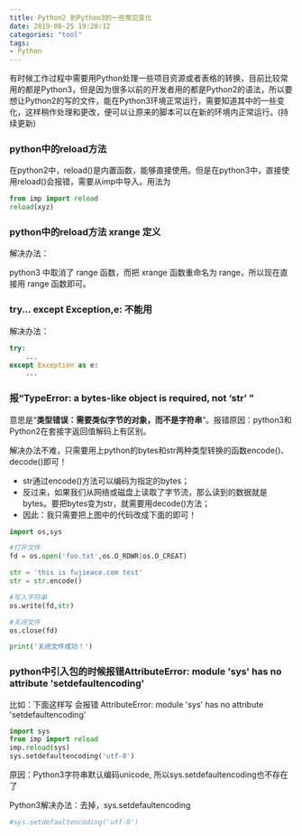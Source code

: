 ```yaml
---
title: Python2 到Python3的一些常见变化
date: 2019-06-25 19:20:12
categories: "tool"
tags:
- Python
---
```


有时候工作过程中需要用Python处理一些项目资源或者表格的转换，目前比较常用的都是Python3，但是因为很多以前的开发者用的都是Python2的语法，所以要想让Python2的写的文件，能在Python3环境正常运行，需要知道其中的一些变化，这样稍作处理和更改，便可以让原来的脚本可以在新的环境内正常运行。(持续更新)

<!-- more -->

### python中的reload方法

在python2中，reload()是内置函数，能够直接使用。但是在python3中，直接使用reload()会报错，需要从imp中导入。用法为

```python
from imp import reload
reload(xyz)
```

### python中的reload方法 xrange 定义

解决办法：

python3 中取消了 range 函数，而把 xrange 函数重命名为 range，所以现在直接用 range 函数即可。

### try... except Exception,e: 不能用

解决办法：

```python
try:
    ...
except Exception as e:
    ...
```

### 报“TypeError: a bytes-like object is required, not ‘str’ ”

意思是“**类型错误：需要类似字节的对象，而不是字符串**”。报错原因：python3和Python2在套接字返回值解码上有区别。

解决办法不难，只需要用上python的bytes和str两种类型转换的函数encode()、decode()即可！

- str通过encode()方法可以编码为指定的bytes；
- 反过来，如果我们从网络或磁盘上读取了字节流，那么读到的数据就是bytes。要把bytes变为str，就需要用decode()方法；
- 因此：我只需要把上图中的代码改成下面的即可！

```python
import os,sys

#打开文件
fd = os.open('foo.txt',os.O_RDWR|os.O_CREAT)

str = 'this is fujieace.com test'
str = str.encode()

#写入字符串
os.write(fd,str)

#关闭文件
os.close(fd)

print('关闭文件成功！')
```

### python中引入包的时候报错AttributeError: module 'sys' has no attribute 'setdefaultencoding'

比如：下面这样写 会报错 AttributeError: module 'sys' has no attribute 'setdefaultencoding'

```python
import sys
from imp import reload
imp.reload(sys)
sys.setdefaultencoding('utf-8')
```

原因：Python3字符串默认编码unicode, 所以sys.setdefaultencoding也不存在了

Python3解决办法：去掉，sys.setdefaultencoding

```python
#sys.setdefaultencoding('utf-8')
```



